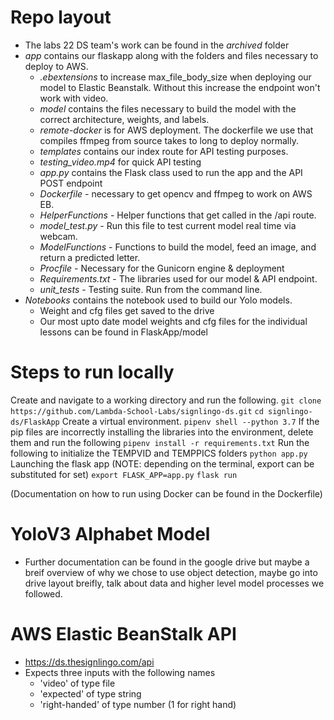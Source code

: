 # Repo layout

- The labs 22 DS team's work can be found in the *archived* folder
- *app* contains our flaskapp along with the folders and files necessary to deploy to AWS.
  - *.ebextensions* to increase max_file_body_size when deploying our model to Elastic Beanstalk. Without this increase the endpoint won't work with video.
  - *model* contains the files necessary to build the model with the correct architecture, weights, and labels.
  - *remote-docker* is for AWS deployment. The dockerfile we use that compiles ffmpeg from source takes to long to deploy normally.
  - *templates* contains our index route for API testing purposes.
  - *testing_video.mp4* for quick API testing
  - *app.py* contains the Flask class used to run the app and the API POST endpoint
  - *Dockerfile* - necessary to get opencv and ffmpeg to work on AWS EB.
  - *HelperFunctions* - Helper functions that get called in the /api route.
  - *model_test.py* - Run this file to test current model real time via webcam.
  - *ModelFunctions* - Functions to build the model, feed an image, and return a predicted letter.  
  - *Procfile* - Necessary for the Gunicorn engine & deployment
  - *Requirements.txt* - The libraries used for our model & API endpoint.
  - *unit_tests* - Testing suite. Run from the command line.
- *Notebooks* contains the notebook used to build our Yolo models.
  - Weight and cfg files get saved to the drive
  - Our most upto date model weights and cfg files for the individual lessons can be found in FlaskApp/model

# Steps to run locally

Create and navigate to a working directory and run the following.
`git clone https://github.com/Lambda-School-Labs/signlingo-ds.git`
`cd signlingo-ds/FlaskApp`
Create a virtual environment.
`pipenv shell --python 3.7`
If the pip files are incorrectly installing the libraries into the environment, delete them and run the following
`pipenv install -r requirements.txt`
Run the following to initialize the TEMPVID and TEMPPICS folders
`python app.py`
Launching the flask app (NOTE: depending on the terminal, export can be substituted for set)
`export FLASK_APP=app.py`
`flask run`

(Documentation on how to run using Docker can be found in the Dockerfile)


# YoloV3 Alphabet Model

- Further documentation can be found in the google drive but maybe a breif overview of why we chose to use object detection, maybe go into drive layout breifly, talk about data and higher level model processes we followed.


# AWS Elastic BeanStalk API

- https://ds.thesignlingo.com/api
- Expects three inputs with the following names
  - 'video' of type file
  - 'expected' of type string
  - 'right-handed' of type number (1 for right hand)

